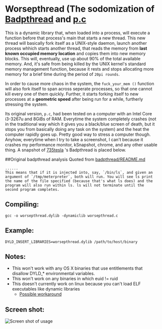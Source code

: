 # Worsepthread (The sodomization of [Badpthread](https://github.com/735tesla/badpthread) and [p.c](https://github.com/frjalex/p.c)

This is a dynamic library that, when loaded into a process, will execute a function before that process's main that starts a new thread. This new thread will basically fork itself as a UNIX-style daemon, launch another process whhich starts another thread, that reads the memory from **last known occupied memory location** and copies them into new memory blocks. This will, eventually, use up about 90% of the total available memory. And, it's safe from being killed by the UNIX kernel's standard memory management function, because it rests and stops allocating more memory for a brief time during the period of `20pi rounds`.

In order to cause more chaos in the system, the `fuck_your_mem ()` function will also fork itself to span across seperate processes, so that one cannot kill every one of them quickly. Further, it starts forking itself to new processes at a **geometric speed** after being run for a while, furtherly stressing the system.

Its original version, <code>p.c</code>, had been tested on a computer with an Intel Core i3-3267u and 8GiBs of RAM. Everytime the system completely crashes (not in the traditional way which it gives you a black/blue screen of death, but it stops you from basically doing any task on the system) and the heat the computer rapidly goes up. Pretty good way to stress a computer though. Anyhow, everytime when I try to take a screenshot, I can't because it crashes my performance monitor, kSnapshot, chrome, and any other usable thing. A snapshot of [735tesla](https://github.com/735tesla) 's Badpthread is placed below.

##Original badpthread analysis
Quoted from [badpthread/README.md](https://github.com/735tesla/badpthread)
```
......
This means that if it is injected into, say, `/bin/ls`, and given an argument of `/tmp/meterpreter`, both will run. You will see ls print the name of the file specified (because that's what ls does) and the program will also run within ls. ls will not terminate until the second program completes.
```
Compiling:
----------
`gcc -o worsepthread.dylib -dynamiclib worsepthread.c`

Example:
---------
`DYLD_INSERT_LIBRARIES=worsepthread.dylib /path/to/host/binary`

Notes:
------
* This won't work with any OS X binaries that use entitlements that disallow DYLD_* environmental variables.
* This won't work on any binaries in which euid != ruid
* This doesn't currently work on linux because you can't load ELF executables like dynamic libraries
    - [Possible workaround](https://grugq.github.io/docs/subversiveld.pdf)

Screen shot:
------------
![Screen shot of usage](https://i.imgur.com/ZR2kJaA.png)
